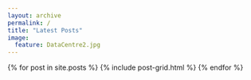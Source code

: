 ```yaml
---
layout: archive
permalink: /
title: "Latest Posts"
image:
  feature: DataCentre2.jpg
---
```


<div class="tiles">
{% for post in site.posts %}
	{% include post-grid.html %}
{% endfor %}
</div><!-- /.tiles -->
